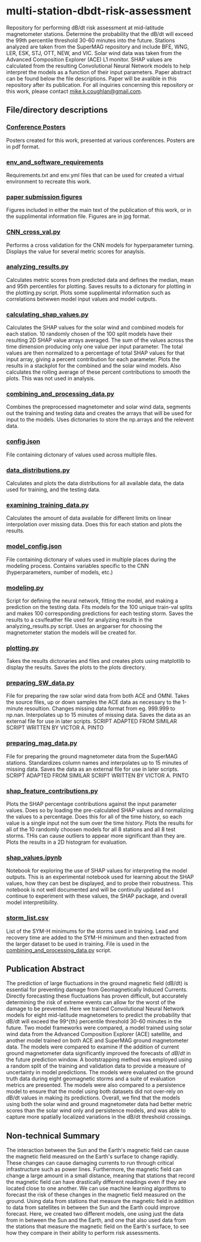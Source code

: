 # multi-station-dbdt-risk-assessment
Repository for performing dB/dt risk assessment at mid-latitude magnetometer stations. Determine the probability that the dB/dt will exceed the 99th percentile threshold 30-60 minutes into the future. Stations analyzed are taken from the SuperMAG repository and include BFE, WNG, LER, ESK, STJ, OTT, NEW, and VIC. Solar wind data was taken from the Advanced Composition Explorer (ACE) L1 monitor. SHAP values are calculated from the resulting Convolutional Neural Network models to help interpret the models as a function of their input parameters. Paper abstract can be found below the file descriptions. Paper will be avalible in this repository after its publication. For all inquiries concerning this repository or this work, please contact mike.k.coughlan@gmail.com.

## File/directory descriptions

### [Conference Posters](/conference%20posters/)
Posters created for this work, presented at various conferences. Posters are in pdf format.

### [env_and_software_requirements](/env_and_software_requirements/)
Requirements.txt and env.yml files that can be used for created a virtual environment to recreate this work.

### [paper submission figures](/paper%20submission%20figures/)
Figures included in either the main text of the publication of this work, or in the supplimental information file. Figures are in jpg format.

### [CNN_cross_val.py](/CNN_cross_val.py)
Performs a cross validation for the CNN models for hyperparameter turning. Displays the value for several metric scores for anaylsis.

### [analyzing_results.py](/analyzing_results.py)
Calculates metric scores from predicted data and defines the median, mean and 95th percentiles for plotting. Saves results to a dictonary for plotting in the plotting.py script. Plots some supplimental information such as correlations betwwen model input values and model outputs.

### [calculating_shap_values.py](/calculating_shap_values.py)
Calculates the SHAP values for the solar wind and combined models for each station. 10 randomly chosen of the 100 split models have their resulting 2D SHAP value arrays averaged. The sum of the values across the time dimension producing only one value per input parameter. The total values are then normalized to a percentage of total SHAP values for that input array, giving a percent contribution for each parameter. Plots the results in a stackplot for the combined and the solar wind models. Also calculates the rolling average of these percent contributions to smooth the plots. This was not used in analysis.

### [combining_and_processing_data.py](/combining_and_processing_data.py)
Combines the preprocessed magnetometer and solar wind data, segments out the training and testing data and creates the arrays that will be used for input to the models. Uses dictonaries to store the np.arrays and the relevent data.

### [config.json](/config.json)
File containing dictonary of values used across multiple files.

### [data_distributions.py](/data_distributions.py)
Calculates and plots the data distributions for all available data, the data used for training, and the testing data.

### [examining_training_data.py](/examining_training_data.py)
Calculates the amount of data available for different limits on linear interpolation over missing data. Does this for each station and plots the results.

### [model_config.json](/model_config.json)
File containing dictonary of values used in multiple places during the modeling process. Contains variables specific to the CNN (hyperparameters, number of models, etc.)

### [modeling.py](/modeling.py)
Script for defining the neural network, fitting the model, and making a prediction on the testing data. Fits models for the 100 unique train-val splits and makes 100 corresponding predictions for each testing storm. Saves the results to a csv/feather file used for analyzing results in the analyzing_results.py script. Uses an argparser for choosing the magnetometer station the models will be created for.

### [plotting.py](/plotting.py)
Takes the results dictonaries and files and creates plots using matplotlib to display the results. Saves the plots to the plots directory.

### [preparing_SW_data.py](/preparing_SW_data.py)
File for preparing the raw solar wind data from both ACE and OMNI. Takes the source files, up or down samples the ACE data as necessary to the 1-minute resoultion. Changes missing data format from eg. 999.999 to np.nan. Interpolates up to 15 minutes of missing data. Saves the data as an external file for use in later scripts. SCRIPT ADAPTED FROM SIMILAR SCRIPT WRITTEN BY VICTOR A. PINTO

### [preparing_mag_data.py](/preparing_mag_data.py)
File for preparing the ground magnetometer data from the SuperMAG stations. Standardizes column names and interpolates up to 15 minutes of missing data. Saves the data as an external file for use in later scripts. SCRIPT ADAPTED FROM SIMILAR SCRIPT WRITTEN BY VICTOR A. PINTO

### [shap_feature_contributions.py](/shap_feature_contributions.py)
Plots the SHAP percentage contributions against the input parameter values. Does so by loading the pre-calculated SHAP values and normalizing the values to a percentage. Does this for all of the time history, so each value is a single input not the sum over the time history. Plots the results for all of the 10 randomly choosen models for all 8 stations and all 8 test storms. THis can cause outliers to appear more significant than they are. Plots the results in a  2D histogram for evaluation.

### [shap_values.ipynb](/shap_values.ipynb)
Notebook for exploring the use of SHAP values for interpreting the model outputs. This is an experimental notebook used for learning about the SHAP values, how they can best be displayed, and to probe their robustness. This notebook is not well documented and will be continully updated as I continue to experiment with these values, the SHAP package, and overall model interpretibility.

### [storm_list.csv](/stormList.csv)
List of the SYM-H minimums for the storms used in training. Lead and recovery time are added to the SYM-H minimum and then extracted from the larger dataset to be used in training. File is used in the [combining_and_processing_data.py](/combining_and_processing_data.py) script.



## Publication Abstract
The prediction of large fluctuations in the ground magnetic field (dB/dt) is essential for preventing damage from Geomagnetically Induced Currents. Directly forecasting these fluctuations has proven difficult, but accurately determining the risk of extreme events can allow for the worst of the damage to be prevented. Here we trained Convolutional Neural Network models for eight mid-latitude magnetometers to predict the probability that dB/dt will exceed the 99^{th} percentile threshold 30-60 minutes in the future. Two model frameworks were compared, a model trained using solar wind data from the Advanced Composition Explorer (ACE) satellite, and another model trained on both ACE and SuperMAG ground magnetometer data. The models were compared to examine if the addition of current ground magnetometer data significantly improved the forecasts of $dB/dt$ in the future prediction window. A bootstrapping method was employed using a random split of the training and validation data to provide a measure of uncertainty in model predictions. The models were evaluated on the ground truth data during eight geomagnetic storms and a suite of evaluation metrics are presented. The models were also compared to a persistence model to ensure that the model using both datasets did not over-rely on dB/dt values in making its predictions. Overall, we find that the models using both the solar wind and ground magnetometer data had better metric scores than the solar wind only and persistence models, and was able to capture more spatially localized variations in the dB/dt threshold crossings.

## Non-technical Summary
The interaction between the Sun and the Earth's magnetic field can cause the magnetic field measured on the Earth's surface to change rapidly. These changes can cause damaging currents to run through critical infrastructure such as power lines. Furthermore, the magnetic field can change a large amount in a small distance, meaning that stations that record the magnetic field can have drastically different readings even if they are located close to one another. We can use machine learning algorithms to forecast the risk of these changes in the magnetic field measured on the ground. Using data from stations that measure the magnetic field in addition to data from satellites in between the Sun and the Earth could improve forecast. Here, we created two different models, one using just the data from in between the Sun and the Earth, and one that also used data from the stations that measure the magnetic field on the Earth's surface, to see how they compare in their ability to perform risk assessments.